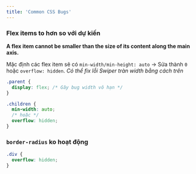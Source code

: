 ```yaml
---
title: 'Common CSS Bugs'
---
```


### Flex items to hơn so với dự kiến

**A flex item cannot be smaller than the size of its content along the main axis.**

Mặc định các flex item sẽ có `min-width/min-height: auto` -> Sửa thành `0` hoặc `overflow: hidden`.
_Có thể fix lỗi Swiper tràn width bằng cách trên_

```css
.parent {
  display: flex; /* Gây bug width vô hạn */
}

.children {
  min-width: auto;
  /* hoặc */
  overflow: hidden;
}
```

### `border-radius` ko hoạt động

```scss
.div {
  overflow: hidden;
}
```
